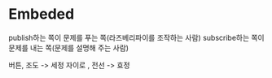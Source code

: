 # Embeded

publish하는 쪽이 문제를 푸는 쪽(라즈베리파이를 조작하는 사람)
subscribe하는 쪽이 문제를 내는 쪽(문제를 설명해 주는 사람)

버튼, 조도 -> 세정
자이로 , 전선 -> 효정
